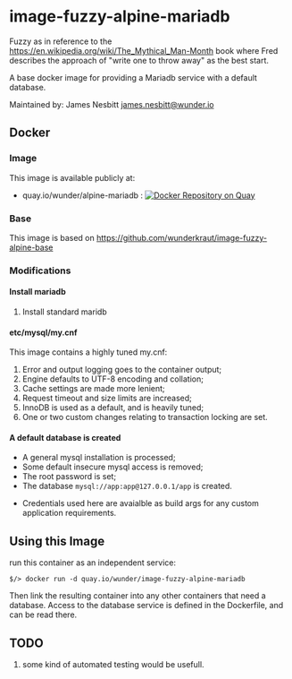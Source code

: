 # image-fuzzy-alpine-mariadb

Fuzzy as in reference to the https://en.wikipedia.org/wiki/The_Mythical_Man-Month book where Fred describes the approach of "write one to throw away" as the best start.

A base docker image for providing a Mariadb service with a default database.

Maintained by: James Nesbitt <james.nesbitt@wunder.io>

## Docker

### Image

This image is available publicly at:

- quay.io/wunder/alpine-mariadb : [![Docker Repository on Quay](https://quay.io/repository/wunder/fuzzy-alpine-mariadb/status "Docker Repository on Quay")](https://quay.io/repository/wunder/fuzzy-alpine-mariadb)

### Base

This image is based on https://github.com/wunderkraut/image-fuzzy-alpine-base

### Modifications

#### Install mariadb

1. Install standard maridb

#### etc/mysql/my.cnf

This image contains a highly tuned my.cnf:

1. Error and output logging goes to the container output;
2. Engine defaults to UTF-8 encoding and collation;
3. Cache settings are made more lenient;
4. Request timeout and size limits are increased;
5. InnoDB is used as a default, and is heavily tuned;
6. One or two custom changes relating to transaction locking are set.

#### A default database is created

- A general mysql installation is processed;
- Some default insecure mysql access is removed;
- The root password is set;
- The database `mysql://app:app@127.0.0.1/app` is created.

* Credentials used here are avaialble as build args for any custom application requirements.

## Using this Image

run this container as an independent service:

```
$/> docker run -d quay.io/wunder/image-fuzzy-alpine-mariadb
```

Then link the resulting container into any other containers that need a database.
Access to the database service is defined in the Dockerfile, and can be read there.

## TODO

1. some kind of automated testing would be usefull.
